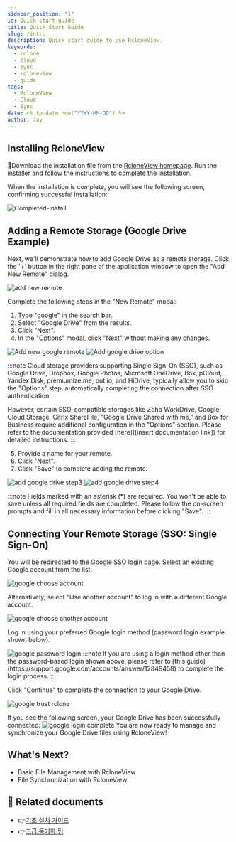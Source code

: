 ```yaml
---
sidebar_position: "1"
id: Quick-start-guide
title: Quick Start Guide
slug: /intro
description: Quick start guide to use RcloneView.
keywords:
  - rclone
  - cloud
  - sync
  - rcloneview
  - guide
tags:
  - RcloneView
  - Cloud
  - Sync
date: <% tp.date.now("YYYY-MM-DD") %>
author: Jay
---
```



## Installing RcloneView

Download the installation file from the [RcloneView homepage](https://rcloneview.com/src/download.html). Run the installer and follow the instructions to complete the installation.

When the installation is complete, you will see the following screen, confirming successful installation:

<img src="/support/images/howto/Completed-install.png" alt="Completed-install" class="img-medium img-center" />


## Adding a Remote Storage (Google Drive Example)

Next, we'll demonstrate how to add Google Drive as a remote storage.
Click the '+' button in the right pane of the application window to open the "Add New Remote" dialog.

<img src="/support/images/howto/add-new-remote.png" alt="add new remote" class="img-medium img-center" />

Complete the following steps in the "New Remote" modal:

1. Type "google" in the search bar.
2. Select "Google Drive" from the results.
3. Click "Next".
4. In the "Options" modal, click "Next" without making any changes.

<div class="img-grid-2">
<img src="/support/images/howto/new-remote-step1.png" alt="Add new google remote" class="img-medium img-center" />
<img src="/support/images/howto/add-remote-step2.png" alt="Add google drive option" class="img-medium img-center" />
</div>

:::note
Cloud storage providers supporting Single Sign-On (SSO), such as Google Drive, Dropbox, Google Photos, Microsoft OneDrive, Box, pCloud, Yandex Disk, premiumize.me, put.io, and HiDrive, typically allow you to skip the \"Options\" step, automatically completing the connection after SSO authentication.

However, certain SSO-compatible storages like Zoho WorkDrive, Google Cloud Storage, Citrix ShareFile, \"Google Drive Shared with me,\" and Box for Business require additional configuration in the \"Options\" section. Please refer to the documentation provided [here]([insert documentation link]) for detailed instructions.
:::

5. Provide a name for your remote.
6. Click "Next".
7. Click "Save" to complete adding the remote.

<div class="img-grid-2">
<img src="/support/images/howto/add-remote-step3.png" alt="add google drive step3" class="img-small img-center" />
<img src="/support/images/howto/add-remote-step4.png" alt="add google drive step4" class="img-small img-center" />
</div>

:::note
Fields marked with an asterisk (*) are required. You won't be able to save unless all required fields are completed. Please follow the on-screen prompts and fill in all necessary information before clicking "Save".
:::

## Connecting Your Remote Storage (SSO: Single Sign-On)

You will be redirected to the Google SSO login page.
Select an existing Google account from the list.

<img src="/support/images/howto/google-choose-account.png" alt="google choose account" class="img-medium img-center" />

Alternatively, select "Use another account" to log in with a different Google account.

<img src="/support/images/howto/google-choose-another-account.png" alt="google choose another account" class="img-medium img-center" />


Log in using your preferred Google login method (password login example shown below).

<img src="/support/images/howto/google-password-login.png" alt="google password login" class="img-medium img-center" />
:::note
If you are using a login method other than the password-based login shown above, please refer to [this guide](https://support.google.com/accounts/answer/12849458) to complete the login process.
:::


Click "Continue" to complete the connection to your Google Drive.

<img src="/support/images/howto/google-trust-rclone.png" alt="google trust rclone" class="img-medium img-center" />

If you see the following screen, your Google Drive has been successfully connected:
<img src="/support/images/howto/google-login-complete.png" alt="google login complete" class="img-medium img-center" />
You are now ready to manage and synchronize your Google Drive files using RcloneView!



## What's Next?

- Basic File Management with RcloneView
- File Synchronization with RcloneView


## 📎 Related documents

- 👉[기초 설치 가이드](app://obsidian.md/tutorials/install-guide)
- 👉[고급 동기화 팁](app://obsidian.md/guides/advanced-sync)


